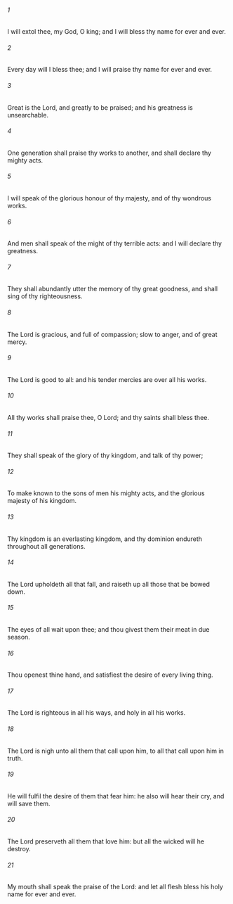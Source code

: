 ###### 1
I will extol thee, my God, O king; and I will bless thy name for ever and ever.

###### 2
Every day will I bless thee; and I will praise thy name for ever and ever.

###### 3
Great is the Lord, and greatly to be praised; and his greatness is unsearchable.

###### 4
One generation shall praise thy works to another, and shall declare thy mighty acts.

###### 5
I will speak of the glorious honour of thy majesty, and of thy wondrous works.

###### 6
And men shall speak of the might of thy terrible acts: and I will declare thy greatness.

###### 7
They shall abundantly utter the memory of thy great goodness, and shall sing of thy righteousness.

###### 8
The Lord is gracious, and full of compassion; slow to anger, and of great mercy.

###### 9
The Lord is good to all: and his tender mercies are over all his works.

###### 10
All thy works shall praise thee, O Lord; and thy saints shall bless thee.

###### 11
They shall speak of the glory of thy kingdom, and talk of thy power;

###### 12
To make known to the sons of men his mighty acts, and the glorious majesty of his kingdom.

###### 13
Thy kingdom is an everlasting kingdom, and thy dominion endureth throughout all generations.

###### 14
The Lord upholdeth all that fall, and raiseth up all those that be bowed down.

###### 15
The eyes of all wait upon thee; and thou givest them their meat in due season.

###### 16
Thou openest thine hand, and satisfiest the desire of every living thing.

###### 17
The Lord is righteous in all his ways, and holy in all his works.

###### 18
The Lord is nigh unto all them that call upon him, to all that call upon him in truth.

###### 19
He will fulfil the desire of them that fear him: he also will hear their cry, and will save them.

###### 20
The Lord preserveth all them that love him: but all the wicked will he destroy.

###### 21
My mouth shall speak the praise of the Lord: and let all flesh bless his holy name for ever and ever.

